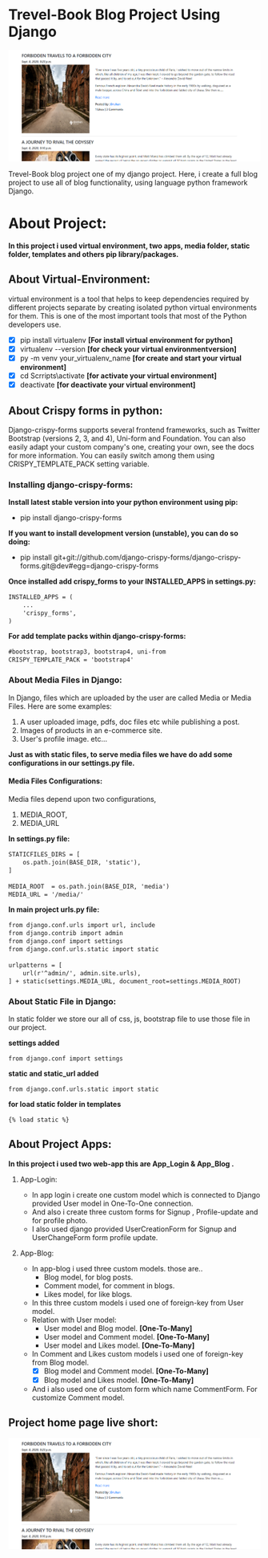 # Trevel-Book Blog Project Using Django

![Travel-Book-Blog-Home](https://github.com/NowshadRuhan/Travel-Book-Blog-Project-Using-Django/blob/master/blog_home.png?raw=true) 

 Trevel-Book blog project one of my django project. Here, i create a full blog project to use all of blog functionality, using language python framework Django.

# About Project:
**In this project i used virtual environment, two apps, media folder, static folder, templates and others pip library/packages.**

## About Virtual-Environment:
virtual environment is a tool that helps to keep dependencies required by different projects separate by creating isolated python virtual environments for them. This is one of the most important tools that most of the Python developers use.

- [x] pip install virtualenv **[For install virtual environment for python]**
- [x] virtualenv --version **[for check your virtual environmentversion]**
- [x] py -m venv your_virtualenv_name  **[for create and start your virtual environment]**
- [x] cd Scrripts\activate **[for activate your virtual environment]**
- [x] deactivate **[for deactivate your virtual environment]**

## About Crispy forms in python:
Django-crispy-forms supports several frontend frameworks, such as Twitter Bootstrap (versions 2, 3, and 4), Uni-form and Foundation. You can also easily adapt your custom company's one, creating your own, see the docs for more information. You can easily switch among them using CRISPY_TEMPLATE_PACK setting variable.

### Installing django-crispy-forms:

**Install latest stable version into your python environment using pip:**
- pip install django-crispy-forms

**If you want to install development version (unstable), you can do so doing:**
- pip install git+git://github.com/django-crispy-forms/django-crispy-forms.git@dev#egg=django-crispy-forms

**Once installed add crispy_forms to your INSTALLED_APPS in settings.py:**
```
INSTALLED_APPS = (
    ...
    'crispy_forms',
)
```
**For add template packs within django-crispy-forms:**
```
#bootstrap, bootstrap3, bootstrap4, uni-from
CRISPY_TEMPLATE_PACK = 'bootstrap4'
```

### About Media Files in Django:
In Django, files which are uploaded by the user are called Media or Media Files. Here are some examples:
1. A user uploaded image, pdfs, doc files etc while publishing a post.
2. Images of products in an e-commerce site.
3. User's profile image. etc...

**Just as with static files, to serve media files we have do add some configurations in our settings.py file.**

#### Media Files Configurations:
Media files depend upon two configurations,
1. MEDIA_ROOT,
2. MEDIA_URL

**In settings.py file:**
```
STATICFILES_DIRS = [
    os.path.join(BASE_DIR, 'static'),
]

MEDIA_ROOT  = os.path.join(BASE_DIR, 'media')
MEDIA_URL = '/media/'
```
**In main project urls.py file:**
```
from django.conf.urls import url, include
from django.contrib import admin
from django.conf import settings
from django.conf.urls.static import static

urlpatterns = [
    url(r'^admin/', admin.site.urls),
] + static(settings.MEDIA_URL, document_root=settings.MEDIA_ROOT)
```

### About Static File in Django:
In static folder we store our all of css, js, bootstrap file to use those file in our project.

**settings added**
```
from django.conf import settings
```
**static and static_url added**
```
from django.conf.urls.static import static
```
**for load static folder in templates**
```
{% load static %}
```

## About Project Apps:
**In this project i used two web-app this are App_Login & App_Blog .**

1. App-Login:
   - In app login i create one custom model which is connected to Django provided User model in One-To-One connection.
   - And also i create three custom forms for Signup , Profile-update and for profile photo.
   - I also used django provided UserCreationForm for Signup and UserChangeForm form profile update.

2. App-Blog:
   - In app-blog i used three custom models. those are..
     - Blog model, for blog posts.
     - Comment model, for comment in blogs.
     - Likes model, for like blogs.
   - In this three custom models i used one of foreign-key from User model.
   - Relation with User model:
     - User model and Blog model. **[One-To-Many]**
     - User model and Comment model. **[One-To-Many]**
     - User model and Likes model. **[One-To-Many]**
   - In Comment and Likes custom models i used one of foreign-key from Blog model.
      - [x]  Blog model and Comment model. **[One-To-Many]**
      - [x]  Blog model and Likes model. **[One-To-Many]**
   - And i also used one of custom form which name CommentForm. For customize Comment model.



## Project home page live short:
![Travel-Book-Blog-Home](https://github.com/NowshadRuhan/Travel-Book-Blog-Project-Using-Django/blob/master/blog_home.png?raw=true) 

